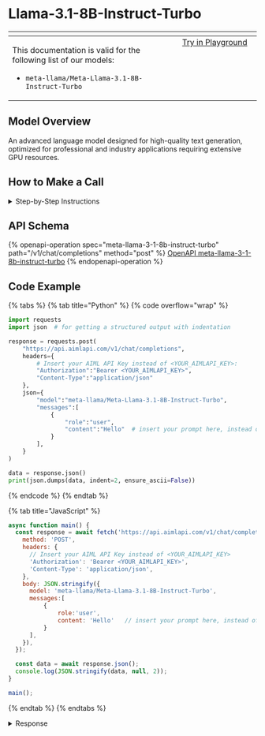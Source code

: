 # Llama-3.1-8B-Instruct-Turbo

<table data-header-hidden data-full-width="true"><thead><tr><th width="546.4443969726562" valign="top"></th><th width="202.666748046875" valign="top"></th></tr></thead><tbody><tr><td valign="top"><div data-gb-custom-block data-tag="hint" data-style="info" class="hint hint-info"><p>This documentation is valid for the following list of our models:</p><ul><li><code>meta-llama/Meta-Llama-3.1-8B-Instruct-Turbo</code></li></ul></div></td><td valign="top"><a href="https://aimlapi.com/app/?model=meta-llama/Meta-Llama-3.1-8B-Instruct-Turbo&#x26;mode=chat" class="button primary">Try in Playground</a></td></tr></tbody></table>

## Model Overview

An advanced language model designed for high-quality text generation, optimized for professional and industry applications requiring extensive GPU resources.

## How to Make a Call

<details>

<summary>Step-by-Step Instructions</summary>

### :digit\_one:  Setup You Can’t Skip

:black\_small\_square:  [**Create an Account**](https://aimlapi.com/app/sign-up): Visit the AI/ML API website and create an account (if you don’t have one yet).\
:black\_small\_square:  [**Generate an API Key**](https://aimlapi.com/app/keys): After logging in, navigate to your account dashboard and generate your API key. Ensure that key is enabled on UI.

### &#x20;:digit\_two:  Copy the code example

At the bottom of this page, you'll find [a code example](Meta-Llama-3.1-8B-Instruct-Turbo.md#code-example) that shows how to structure the request. Choose the code snippet in your preferred programming language and copy it into your development environment.

### :digit\_three:  Modify the code example

:black\_small\_square:  Replace `<YOUR_AIMLAPI_KEY>` with your actual AI/ML API key from your account.\
:black\_small\_square:  Insert your question or request into the `content` field—this is what the model will respond to.

### :digit\_four:  <sup><sub><mark style="background-color:yellow;">(Optional)<mark style="background-color:yellow;"><sub></sup> Adjust other optional parameters if needed

Only `model` and `messages` are required parameters for this model (and we’ve already filled them in for you in the example), but you can include optional parameters if needed to adjust the model’s behavior. Below, you can find the corresponding [API schema](Meta-Llama-3.1-8B-Instruct-Turbo.md#api-schema), which lists all available parameters along with notes on how to use them.

### :digit\_five:  Run your modified code

Run your modified code in your development environment. Response time depends on various factors, but for simple prompts it rarely exceeds a few seconds.

{% hint style="success" %}
If you need a more detailed walkthrough for setting up your development environment and making a request step by step — feel free to use our [Quickstart guide](../../../quickstart/setting-up.md).
{% endhint %}

</details>

## API Schema

{% openapi-operation spec="meta-llama-3-1-8b-instruct-turbo" path="/v1/chat/completions" method="post" %}
[OpenAPI meta-llama-3-1-8b-instruct-turbo](https://raw.githubusercontent.com/aimlapi/api-docs/refs/heads/main/docs/api-references/text-models-llm/Meta/Meta-Llama-3.1-8B-Instruct-Turbo.json)
{% endopenapi-operation %}

## Code Example

{% tabs %}
{% tab title="Python" %}
{% code overflow="wrap" %}
```python
import requests
import json  # for getting a structured output with indentation 

response = requests.post(
    "https://api.aimlapi.com/v1/chat/completions",
    headers={
        # Insert your AIML API Key instead of <YOUR_AIMLAPI_KEY>:
        "Authorization":"Bearer <YOUR_AIMLAPI_KEY>",
        "Content-Type":"application/json"
    },
    json={
        "model":"meta-llama/Meta-Llama-3.1-8B-Instruct-Turbo",
        "messages":[
            {
                "role":"user",
                "content":"Hello"  # insert your prompt here, instead of Hello
            }
        ],
    }
)

data = response.json()
print(json.dumps(data, indent=2, ensure_ascii=False))
```
{% endcode %}
{% endtab %}

{% tab title="JavaScript" %}
```javascript
async function main() {
  const response = await fetch('https://api.aimlapi.com/v1/chat/completions', {
    method: 'POST',
    headers: {
      // Insert your AIML API Key instead of <YOUR_AIMLAPI_KEY>
      'Authorization': 'Bearer <YOUR_AIMLAPI_KEY>',
      'Content-Type': 'application/json',
    },
    body: JSON.stringify({
      model: 'meta-llama/Meta-Llama-3.1-8B-Instruct-Turbo',
      messages:[
          {
              role:'user',
              content: 'Hello'   // insert your prompt here, instead of Hello
          }
      ],
    }),
  });

  const data = await response.json();
  console.log(JSON.stringify(data, null, 2));
}

main();
```
{% endtab %}
{% endtabs %}

<details>

<summary>Response</summary>

{% code overflow="wrap" %}
```json5
{'id': 'npQnn39-66dFFu-92dab6aaa863ef3f', 'object': 'chat.completion', 'choices': [{'index': 0, 'finish_reason': 'stop', 'logprobs': None, 'message': {'role': 'assistant', 'content': 'Hello. How can I assist you today?', 'tool_calls': []}}], 'created': 1744209143, 'model': 'meta-llama/Meta-Llama-3.1-8B-Instruct-Turbo', 'usage': {'prompt_tokens': 14, 'completion_tokens': 4, 'total_tokens': 18}}
```
{% endcode %}

</details>
